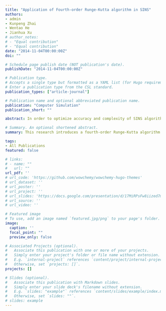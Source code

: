 ```yaml
---
title: "Application of Fourth-order Runge-Kutta algorithm in SINS"
authors:
- admin
- Kunpeng Zhai
- Wentao He
- Jianhua Xu
# author_notes:
# - "Equal contribution"
# - "Equal contribution"
date: "2014-11-04T00:00:00Z"
doi: ""

# Schedule page publish date (NOT publication's date).
publishDate: "2014-11-04T00:00:00Z"

# Publication type.
# Accepts a single type but formatted as a YAML list (for Hugo requirements).
# Enter a publication type from the CSL standard.
publication_types: ["article-journal"]

# Publication name and optional abbreviated publication name.
publication: "Computer Simulation"
publication_short: ""

abstract: In order to optimize accuracy and complexity of SINS algorithm, this work applied Fourth-order  Runge-Kutta  algorithm  on attitude  and  velocity  calculation.  It  is  shown  that  this method leads to  a better  performance.  First  of  all, high  accuracy  digital integration  algorithm for calculating  attitude, velocity  and  position  was  carried  out  according to the  previous findings  was introduced.  After  that,  new  algorithms  of  attitude  and  velocity  calculation  using  the  theory  of  Runge-Kutta  algorithm  were  deduced  in  detail.  By  adopting  the  data  of  trajectory  generator,  the error  feature  curves  of  navigation  results  from  the  two  algorithms  (that  is  the  previous  digital integration  algorithm  and  the  new  algorithm  based  on  Runge -Kutta  algorithm)  were  obtained, respectively. Comparison with the two algorithms clearly shows that the performance of Fourth-order Runge-Kutta algorithm  is better  than  that of high accuracy digital  integration algorithm.

# Summary. An optional shortened abstract.
summary: This research introduces a fourth-order Runge-Kutta algorithm to enhance the accuracy and performance of Strapdown Inertial Navigation System (SINS) calculations compared to traditional high-accuracy digital integration methods.

tags:
- All Publications
featured: false

# links:
# - name: ""
#   url: ""
url_pdf: ''
# url_code: 'https://github.com/wowchemy/wowchemy-hugo-themes'
# url_dataset: ''
# url_poster: ''
# url_project: ''
# url_slides: 'https://docs.google.com/presentation/d/17MiRPsFw8iized7m4K3Ad8J7KvCzSgLO/edit?usp=sharing&ouid=109493805994328969677&rtpof=true&sd=true'
# url_source: ''
# url_video: ''

# Featured image
# To use, add an image named `featured.jpg/png` to your page's folder. 
image:
  caption: ''
  focal_point: ""
  preview_only: false

# Associated Projects (optional).
#   Associate this publication with one or more of your projects.
#   Simply enter your project's folder or file name without extension.
#   E.g. `internal-project` references `content/project/internal-project/index.md`.
#   Otherwise, set `projects: []`.
projects: []

# Slides (optional).
#   Associate this publication with Markdown slides.
#   Simply enter your slide deck's filename without extension.
#   E.g. `slides: "example"` references `content/slides/example/index.md`.
#   Otherwise, set `slides: ""`.
# slides: example
---
```

